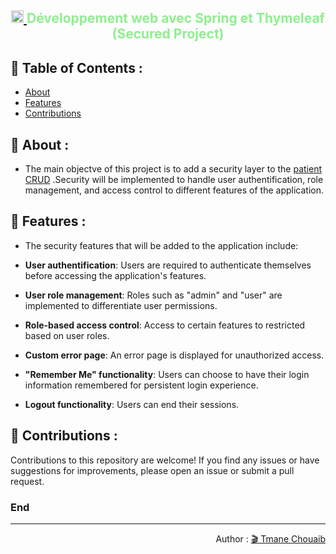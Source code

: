 ﻿<h2 align="center" style="color:LightGreen">
<a href="https://spring.io/" target="_blank" rel="noreferrer" > 
<img src="https://www.vectorlogo.zone/logos/springio/springio-icon.svg" alt="spring" width="20" height="20"/> 
</a >Développement web avec Spring et Thymeleaf (Secured Project)
</h2>

## 🔎 Table of Contents :

- [About](#about)
- [Features](#features)
- [Contributions](#contributions)


## <a name="about"></a> 📎 About :

- The main objectve of this project is to add a security layer to the <a href="https://github.com/TmaneChouaib/spring-crud">patient CRUD</a> .Security will be implemented to handle user authentification, role management, and access control to different features of the application.

## <a name="features"></a> 📎 Features :

- The security features that will be added to the application include:

- <strong>User authentification</strong>: Users are required to authenticate themselves before accessing the application's features.
- <strong>User role management</strong>: Roles such as "admin" and "user" are implemented to differentiate user permissions.
- <strong>Role-based access control</strong>: Access to certain features to restricted based on user roles.
- <strong>Custom error page</strong>: An error page is displayed for unauthorized access.
- <strong>"Remember Me" functionality</strong>: Users can choose to have their login information remembered for persistent login experience.
- <strong>Logout functionality</strong>: Users can end their sessions.


## <a name="contributions"></a> 📎 Contributions :

Contributions to this repository are welcome! If you find any issues or have suggestions for improvements, please open an issue or submit a pull request.

### End

----------------------------------------------------------------------------------------------------------

<p align="right">Author : <a href="https://www.linkedin.com/in/chouaib-tmane-a225ab235/">🎬 Tmane Chouaib</a></p>